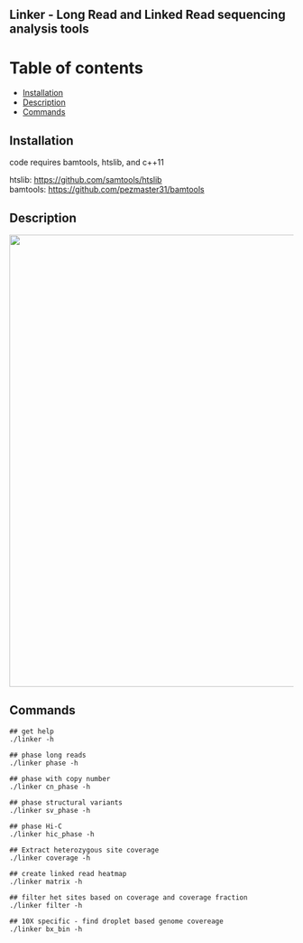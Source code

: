 ## Linker - Long Read and Linked Read sequencing analysis tools

Table of contents
=================

  * [Installation](#gh-md-toc)
  * [Description](#description)
  * [Commands](#commands)

Installation
------------

code requires bamtools, htslib, and c++11

htslib: https://github.com/samtools/htslib  
bamtools: https://github.com/pezmaster31/bamtools

Description
-----------

<img src="https://github.com/rwtourdot/linker/blob/master/linker_flowchart.png" width=800/>

Commands
--------

```
## get help
./linker -h

## phase long reads
./linker phase -h

## phase with copy number
./linker cn_phase -h

## phase structural variants
./linker sv_phase -h

## phase Hi-C
./linker hic_phase -h

## Extract heterozygous site coverage
./linker coverage -h

## create linked read heatmap
./linker matrix -h

## filter het sites based on coverage and coverage fraction
./linker filter -h

## 10X specific - find droplet based genome covereage
./linker bx_bin -h
```
